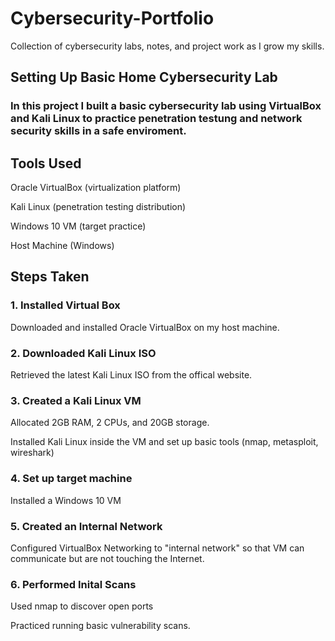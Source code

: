 # Cybersecurity-Portfolio
Collection of cybersecurity labs, notes, and project work as I grow my skills.

## Setting Up Basic Home Cybersecurity Lab
### In this project I built a basic cybersecurity lab using VirtualBox and Kali Linux to practice penetration testung and network security skills in a safe enviroment.

## Tools Used 
Oracle VirtualBox (virtualization platform)

Kali Linux (penetration testing distribution)

Windows 10 VM (target practice)

Host Machine (Windows)

## Steps Taken 

### 1. Installed Virtual Box 
Downloaded and installed Oracle VirtualBox on my host machine.

### 2. Downloaded Kali Linux ISO 
Retrieved the latest Kali Linux ISO from the offical website.

### 3. Created a Kali Linux VM 
Allocated 2GB RAM, 2 CPUs, and 20GB storage.

Installed Kali Linux inside the VM and set up basic tools (nmap, metasploit, wireshark)

### 4. Set up target machine
Installed a Windows 10 VM

### 5. Created an Internal Network
Configured VirtualBox Networking to "internal network" so that VM can communicate but are not touching the Internet.

### 6. Performed Inital Scans 
Used nmap to discover open ports 

Practiced running basic vulnerability scans.

